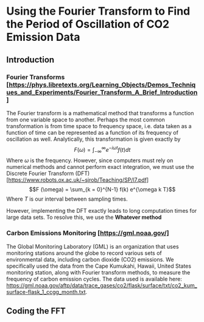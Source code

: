 # Using the Fourier Transform to Find the Period of Oscillation of CO2 Emission Data

## Introduction

### Fourier Transforms [https://phys.libretexts.org/Learning_Objects/Demos_Techniques_and_Experiments/Fourier_Transform_A_Brief_Introduction]
The Fourier transform is a mathematical method that transforms a function from one variable space to another. Perhaps the most common transformation is from time space to frequency space, i.e. data taken as a function of time can be represented as a function of its frequency of oscillation as well. Analytically, this transformation is given exactly by
$$F(\omega) = \int_{-\infty}^{\infty} e^{-i \omega t} f(t) dt$$
Where $\omega$ is the frequency. However, since computers must rely on numerical methods and cannot perform exact integration, we must use the Discrete Fourier Transform (DFT) [https://www.robots.ox.ac.uk/~sjrob/Teaching/SP/l7.pdf]
$$F (\omega) = \sum_{k = 0}^{N-1} f(k) e^{\omega k T}$$
Where $T$ is our interval between sampling times.

However, implementing the DFT exactly leads to long computation times for large data sets. To resolve this, we use the **Whatever method**

### Carbon Emissions Monitoring [https://gml.noaa.gov/]

The Global Monitoring Laboratory (GML) is an organization that uses monitoring stations around the globe to record various sets of environmental data, including carbon dioxide (CO2) emissions. We specifically used the data from the Cape Kumukahi, Hawaii, United States monitoring station, along with Fourier transform methods, to measure the frequency of carbon emission cycles. The data used is available here: https://gml.noaa.gov/aftp/data/trace_gases/co2/flask/surface/txt/co2_kum_surface-flask_1_ccgg_month.txt.

## Coding the FFT


